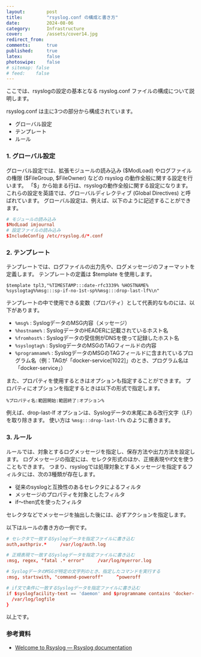 ```yaml
---
layout:        post
title:         "rsyslog.conf の構成と書き方"
date:          2024-08-06
category:      Infrastructure
cover:         /assets/cover14.jpg
redirect_from:
comments:      true
published:     true
latex:         false
photoswipe:    false
# sitemap: false
# feed:    false
---
```


ここでは、rsyslogの設定の基本となる rsyslog.conf ファイルの構成について説明します。

rsyslog.conf は主に3つの部分から構成されています。

- グローバル設定
- テンプレート
- ルール

### 1. グローバル設定

グローバル設定では、拡張モジュールの読み込み (\$ModLoad) やログファイルの権限 (\$FileGroup, \$FileOwner) などの rsyslog の動作全般に関する設定を行います。
「\$」から始まる行は、rsyslogの動作全般に関する設定になります。
これらの設定を英語では、グローバルディレクティブ (Global Directives) と呼ばれています。
グローバル設定は、例えば、以下のように記述することができます。

```conf
# モジュールの読み込み
$ModLoad imjournal
# 設定ファイルの読み込み
$IncludeConfig /etc/rsyslog.d/*.conf
```

### 2. テンプレート

テンプレートでは、ログファイルの出力先や、ログメッセージのフォーマットを定義します。
テンプレートの定義は \$template を使用します。

```
$template tpl3,"%TIMESTAMP:::date-rfc3339% %HOSTNAME% %syslogtag%%msg:::sp-if-no-1st-sp%%msg:::drop-last-lf%\n"
```

テンプレートの中で使用できる変数（プロパティ）として代表的なものには、以下があります。

- `%msg%` : SyslogデータのMSG内容（メッセージ）
- `%hostname%` : SyslogデータのHEADERに記載されているホスト名
- `%fromhost%` : Syslogデータの受信側がDNSを使って記録したホスト名
- `%syslogtag%` : SyslogデータのMSGのTAGフィールドの内容
- `%programname%` : SyslogデータのMSGのTAGフィールドに含まれているプログラム名（例：TAGが「docker-service[1022]」のとき、プログラム名は「docker-service」）

また、プロパティを使用するときはオプションも指定することができます。
プロパティにオプションを指定するときは以下の形式で指定します。

```
%プロパティ名:範囲開始:範囲終了:オプション%
```

例えば、drop-last-lf オプションは、Syslogデータの末尾にある改行文字（LF）を取り除きます。
使い方は `%msg:::drop-last-lf%` のように書きます。

### 3. ルール

ルールでは、対象とするログメッセージを指定し、保存方法や出力方法を設定します。
ログメッセージの指定には、セレクタ形式のほか、正規表現やif文を使うこともできます。
つまり、rsyslogでは処理対象とするメッセージを指定するフィルタには、次の3種類が存在します。

- 従来のsyslogと互換性のあるセレクタによるフィルタ
- メッセージのプロパティを対象としたフィルタ
- if〜then式を使ったフィルタ

セレクタなどでメッセージを抽出した後には、必ずアクションを指定します。

以下はルールの書き方の一例です。

```conf
# セレクタで一致するSyslogデータを指定ファイルに書き込む
auth,authpriv.*     /var/log/auth.log

# 正規表現で一致するSyslogデータを指定ファイルに書き込む
:msg, regex, "fatal .* error"     /var/log/myerror.log

# SyslogデータのMSGが特定の文字列のとき、指定したコマンドを実行する
:msg, startswith, "command-poweroff"     ^poweroff

# if文で条件に一致するSyslogデータを指定ファイルに書き込む
if $syslogfacility-text == 'daemon' and $programname contains 'docker-' then {
  /var/log/logfile
}
```

以上です。

### 参考資料

- [Welcome to Rsyslog — Rsyslog documentation](https://www.rsyslog.com/doc/index.html)
